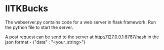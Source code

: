 # IITKBucks

The webserver.py contains code for a web server in flask framework. Run the python file to start the server.

A post request can be send to the server at http://127.0.0.1:8787/hash in the json format - {"data" : "<your_string>"}
